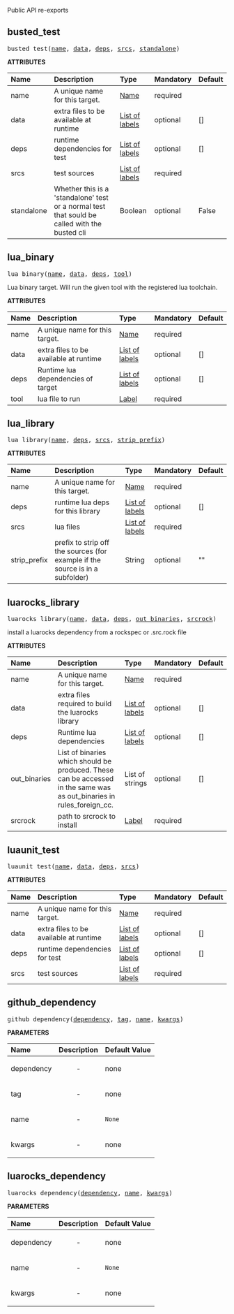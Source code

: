 <!-- Generated with Stardoc: http://skydoc.bazel.build -->

Public API re-exports

<a id="busted_test"></a>

## busted_test

<pre>
busted_test(<a href="#busted_test-name">name</a>, <a href="#busted_test-data">data</a>, <a href="#busted_test-deps">deps</a>, <a href="#busted_test-srcs">srcs</a>, <a href="#busted_test-standalone">standalone</a>)
</pre>



**ATTRIBUTES**


| Name  | Description | Type | Mandatory | Default |
| :------------- | :------------- | :------------- | :------------- | :------------- |
| <a id="busted_test-name"></a>name |  A unique name for this target.   | <a href="https://bazel.build/concepts/labels#target-names">Name</a> | required |  |
| <a id="busted_test-data"></a>data |  extra files to be available at runtime   | <a href="https://bazel.build/concepts/labels">List of labels</a> | optional | [] |
| <a id="busted_test-deps"></a>deps |  runtime dependencies for test   | <a href="https://bazel.build/concepts/labels">List of labels</a> | optional | [] |
| <a id="busted_test-srcs"></a>srcs |  test sources   | <a href="https://bazel.build/concepts/labels">List of labels</a> | required |  |
| <a id="busted_test-standalone"></a>standalone |  Whether this is a 'standalone' test or a normal test that sould be called with the busted cli   | Boolean | optional | False |


<a id="lua_binary"></a>

## lua_binary

<pre>
lua_binary(<a href="#lua_binary-name">name</a>, <a href="#lua_binary-data">data</a>, <a href="#lua_binary-deps">deps</a>, <a href="#lua_binary-tool">tool</a>)
</pre>

Lua binary target. Will run the given tool with the registered lua toolchain.

**ATTRIBUTES**


| Name  | Description | Type | Mandatory | Default |
| :------------- | :------------- | :------------- | :------------- | :------------- |
| <a id="lua_binary-name"></a>name |  A unique name for this target.   | <a href="https://bazel.build/concepts/labels#target-names">Name</a> | required |  |
| <a id="lua_binary-data"></a>data |  extra files to be available at runtime   | <a href="https://bazel.build/concepts/labels">List of labels</a> | optional | [] |
| <a id="lua_binary-deps"></a>deps |  Runtime lua dependencies of target   | <a href="https://bazel.build/concepts/labels">List of labels</a> | optional | [] |
| <a id="lua_binary-tool"></a>tool |  lua file to run   | <a href="https://bazel.build/concepts/labels">Label</a> | required |  |


<a id="lua_library"></a>

## lua_library

<pre>
lua_library(<a href="#lua_library-name">name</a>, <a href="#lua_library-deps">deps</a>, <a href="#lua_library-srcs">srcs</a>, <a href="#lua_library-strip_prefix">strip_prefix</a>)
</pre>



**ATTRIBUTES**


| Name  | Description | Type | Mandatory | Default |
| :------------- | :------------- | :------------- | :------------- | :------------- |
| <a id="lua_library-name"></a>name |  A unique name for this target.   | <a href="https://bazel.build/concepts/labels#target-names">Name</a> | required |  |
| <a id="lua_library-deps"></a>deps |  runtime lua deps for this library   | <a href="https://bazel.build/concepts/labels">List of labels</a> | optional | [] |
| <a id="lua_library-srcs"></a>srcs |  lua files   | <a href="https://bazel.build/concepts/labels">List of labels</a> | required |  |
| <a id="lua_library-strip_prefix"></a>strip_prefix |  prefix to strip off the sources (for example if the source is in a subfolder)   | String | optional | "" |


<a id="luarocks_library"></a>

## luarocks_library

<pre>
luarocks_library(<a href="#luarocks_library-name">name</a>, <a href="#luarocks_library-data">data</a>, <a href="#luarocks_library-deps">deps</a>, <a href="#luarocks_library-out_binaries">out_binaries</a>, <a href="#luarocks_library-srcrock">srcrock</a>)
</pre>

install a luarocks dependency from a rockspec or .src.rock file

**ATTRIBUTES**


| Name  | Description | Type | Mandatory | Default |
| :------------- | :------------- | :------------- | :------------- | :------------- |
| <a id="luarocks_library-name"></a>name |  A unique name for this target.   | <a href="https://bazel.build/concepts/labels#target-names">Name</a> | required |  |
| <a id="luarocks_library-data"></a>data |  extra files required to build the luarocks library   | <a href="https://bazel.build/concepts/labels">List of labels</a> | optional | [] |
| <a id="luarocks_library-deps"></a>deps |  Runtime lua dependencies   | <a href="https://bazel.build/concepts/labels">List of labels</a> | optional | [] |
| <a id="luarocks_library-out_binaries"></a>out_binaries |  List of binaries which should be produced. These can be accessed in the same was as out_binaries in rules_foreign_cc.   | List of strings | optional | [] |
| <a id="luarocks_library-srcrock"></a>srcrock |  path to srcrock to install   | <a href="https://bazel.build/concepts/labels">Label</a> | required |  |


<a id="luaunit_test"></a>

## luaunit_test

<pre>
luaunit_test(<a href="#luaunit_test-name">name</a>, <a href="#luaunit_test-data">data</a>, <a href="#luaunit_test-deps">deps</a>, <a href="#luaunit_test-srcs">srcs</a>)
</pre>



**ATTRIBUTES**


| Name  | Description | Type | Mandatory | Default |
| :------------- | :------------- | :------------- | :------------- | :------------- |
| <a id="luaunit_test-name"></a>name |  A unique name for this target.   | <a href="https://bazel.build/concepts/labels#target-names">Name</a> | required |  |
| <a id="luaunit_test-data"></a>data |  extra files to be available at runtime   | <a href="https://bazel.build/concepts/labels">List of labels</a> | optional | [] |
| <a id="luaunit_test-deps"></a>deps |  runtime dependencies for test   | <a href="https://bazel.build/concepts/labels">List of labels</a> | optional | [] |
| <a id="luaunit_test-srcs"></a>srcs |  test sources   | <a href="https://bazel.build/concepts/labels">List of labels</a> | required |  |


<a id="github_dependency"></a>

## github_dependency

<pre>
github_dependency(<a href="#github_dependency-dependency">dependency</a>, <a href="#github_dependency-tag">tag</a>, <a href="#github_dependency-name">name</a>, <a href="#github_dependency-kwargs">kwargs</a>)
</pre>



**PARAMETERS**


| Name  | Description | Default Value |
| :------------- | :------------- | :------------- |
| <a id="github_dependency-dependency"></a>dependency |  <p align="center"> - </p>   |  none |
| <a id="github_dependency-tag"></a>tag |  <p align="center"> - </p>   |  none |
| <a id="github_dependency-name"></a>name |  <p align="center"> - </p>   |  <code>None</code> |
| <a id="github_dependency-kwargs"></a>kwargs |  <p align="center"> - </p>   |  none |


<a id="luarocks_dependency"></a>

## luarocks_dependency

<pre>
luarocks_dependency(<a href="#luarocks_dependency-dependency">dependency</a>, <a href="#luarocks_dependency-name">name</a>, <a href="#luarocks_dependency-kwargs">kwargs</a>)
</pre>



**PARAMETERS**


| Name  | Description | Default Value |
| :------------- | :------------- | :------------- |
| <a id="luarocks_dependency-dependency"></a>dependency |  <p align="center"> - </p>   |  none |
| <a id="luarocks_dependency-name"></a>name |  <p align="center"> - </p>   |  <code>None</code> |
| <a id="luarocks_dependency-kwargs"></a>kwargs |  <p align="center"> - </p>   |  none |


